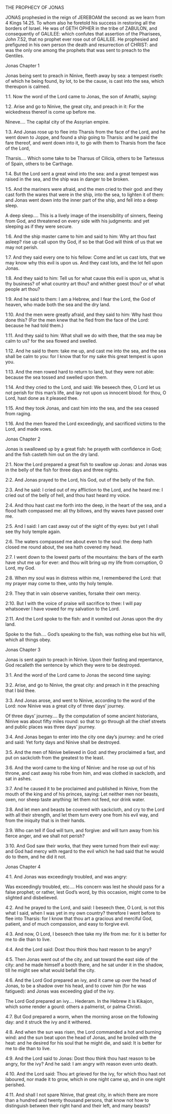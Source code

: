 THE PROPHECY OF JONAS


JONAS prophesied in the reign of JEREBOAM the second: as we learn from
4 Kings 14.25. To whom also he foretold his success in restoring all
the borders of Israel. He was of GETH OPHER in the tribe of ZABULON,
and consequently of GALILEE: which confutes that assertion of the
Pharisees, John 7.52, that no prophet ever rose out of GALILEE. He
prophesied and prefigured in his own person the death and resurrection
of CHRIST: and was the only one among the prophets that was sent to
preach to the Gentiles.


Jonas Chapter 1

Jonas being sent to preach in Ninive, fleeth away by sea: a tempest
riseth: of which he being found, by lot, to be the cause, is cast into
the sea, which thereupon is calmed.

1:1. Now the word of the Lord came to Jonas, the son of Amathi, saying:

1:2. Arise and go to Ninive, the great city, and preach in it: For the
wickedness thereof is come up before me.

Nineve.... The capital city of the Assyrian empire.

1:3. And Jonas rose up to flee into Tharsis from the face of the Lord,
and he went down to Joppe, and found a ship going to Tharsis: and he
paid the fare thereof, and went down into it, to go with them to
Tharsis from the face of the Lord,

Tharsis.... Which some take to be Tharsus of Cilicia, others to be
Tartessus of Spain, others to be Carthage.

1:4. But the Lord sent a great wind into the sea: and a great tempest
was raised in the sea, and the ship was in danger to be broken.

1:5. And the mariners were afraid, and the men cried to their god: and
they cast forth the wares that were in the ship, into the sea, to
lighten it of them: and Jonas went down into the inner part of the
ship, and fell into a deep sleep.

A deep sleep.... This is a lively image of the insensibility of
sinners, fleeing from God, and threatened on every side with his
judgments: and yet sleeping as if they were secure.

1:6. And the ship master came to him and said to him: Why art thou fast
asleep? rise up call upon thy God, if so be that God will think of us
that we may not perish.

1:7. And they said every one to his fellow: Come and let us cast lots,
that we may know why this evil is upon us. And they cast lots, and the
lot fell upon Jonas.

1:8. And they said to him: Tell us for what cause this evil is upon us,
what is thy business? of what country art thou? and whither goest thou?
or of what people art thou?

1:9. And he said to them: I am a Hebrew, and I fear the Lord, the God
of heaven, who made both the sea and the dry land.

1:10. And the men were greatly afraid, and they said to him: Why hast
thou done this? (For the men knew that he fled from the face of the
Lord: because he had told them.)

1:11. And they said to him: What shall we do with thee, that the sea
may be calm to us? for the sea flowed and swelled.

1:12. And he said to them: take me up, and cast me into the sea, and
the sea shall be calm to you: for I know that for my sake this great
tempest is upon you.

1:13. And the men rowed hard to return to land, but they were not able:
because the sea tossed and swelled upon them.

1:14. And they cried to the Lord, and said: We beseech thee, O Lord let
us not perish for this man’s life, and lay not upon us innocent blood:
for thou, O Lord, hast done as it pleased thee.

1:15. And they took Jonas, and cast him into the sea, and the sea
ceased from raging.

1:16. And the men feared the Lord exceedingly, and sacrificed victims
to the Lord, and made vows.


Jonas Chapter 2

Jonas is swallowed up by a great fish: he prayeth with confidence in
God; and the fish casteth him out on the dry land.

2:1. Now the Lord prepared a great fish to swallow up Jonas: and Jonas
was in the belly of the fish for three days and three nights.

2:2. And Jonas prayed to the Lord, his God, out of the belly of the
fish.

2:3. And he said: I cried out of my affliction to the Lord, and he
heard me: I cried out of the belly of hell, and thou hast heard my
voice.

2:4. And thou hast cast me forth into the deep, in the heart of the
sea, and a flood hath compassed me: all thy billows, and thy waves have
passed over me.

2:5. And I said: I am cast away out of the sight of thy eyes: but yet I
shall see thy holy temple again.

2:6. The waters compassed me about even to the soul: the deep hath
closed me round about, the sea hath covered my head.

2:7. I went down to the lowest parts of the mountains: the bars of the
earth have shut me up for ever: and thou wilt bring up my life from
corruption, O Lord, my God.

2:8. When my soul was in distress within me, I remembered the Lord:
that my prayer may come to thee, unto thy holy temple.

2:9. They that in vain observe vanities, forsake their own mercy.

2:10. But I with the voice of praise will sacrifice to thee: I will pay
whatsoever I have vowed for my salvation to the Lord.

2:11. And the Lord spoke to the fish: and it vomited out Jonas upon the
dry land.

Spoke to the fish.... God’s speaking to the fish, was nothing else but
his will, which all things obey.


Jonas Chapter 3

Jonas is sent again to preach in Ninive. Upon their fasting and
repentance, God recalleth the sentence by which they were to be
destroyed.

3:1. And the word of the Lord came to Jonas the second time saying:

3:2. Arise, and go to Ninive, the great city: and preach in it the
preaching that I bid thee.

3:3. And Jonas arose, and went to Ninive, according to the word of the
Lord: now Ninive was a great city of three days’ journey.

Of three days’ journey.... By the computation of some ancient
historians, Ninive was about fifty miles round: so that to go through
all the chief streets and public places was three days’ journey.

3:4. And Jonas began to enter into the city one day’s journey: and he
cried and said: Yet forty days and Ninive shall be destroyed.

3:5. And the men of Ninive believed in God: and they proclaimed a fast,
and put on sackcloth from the greatest to the least.

3:6. And the word came to the king of Ninive: and he rose up out of his
throne, and cast away his robe from him, and was clothed in sackcloth,
and sat in ashes.

3:7. And he caused it to be proclaimed and published in Ninive, from
the mouth of the king and of his princes, saying: Let neither men nor
beasts, oxen, nor sheep taste anything: let them not feed, nor drink
water.

3:8. And let men and beasts be covered with sackcloth, and cry to the
Lord with all their strength, and let them turn every one from his evil
way, and from the iniquity that is in their hands.

3:9. Who can tell if God will turn, and forgive: and will turn away
from his fierce anger, and we shall not perish?

3:10. And God saw their works, that they were turned from their evil
way: and God had mercy with regard to the evil which he had said that
he would do to them, and he did it not.


Jonas Chapter 4

4:1. And Jonas was exceedingly troubled, and was angry:

Was exceedingly troubled, etc.... His concern was lest he should pass
for a false prophet; or rather, lest God’s word, by this occasion,
might come to be slighted and disbelieved.

4:2. And he prayed to the Lord, and said: I beseech thee, O Lord, is
not this what I said, when I was yet in my own country? therefore I
went before to flee into Tharsis: for I know that thou art a gracious
and merciful God, patient, and of much compassion, and easy to forgive
evil.

4:3. And now, O Lord, I beseech thee take my life from me: for it is
better for me to die than to live.

4:4. And the Lord said: Dost thou think thou hast reason to be angry?

4:5. Then Jonas went out of the city, and sat toward the east side of
the city: and he made himself a booth there, and he sat under it in the
shadow, till he might see what would befall the city.

4:6. And the Lord God prepared an ivy, and it came up over the head of
Jonas, to be a shadow over his head, and to cover him (for he was
fatigued): and Jonas was exceeding glad of the ivy.

The Lord God prepared an ivy.... Hederam. In the Hebrew it is Kikajon,
which some render a gourd: others a palmerist, or palma Christi.

4:7. But God prepared a worm, when the morning arose on the following
day: and it struck the ivy and it withered.

4:8. And when the sun was risen, the Lord commanded a hot and burning
wind: and the sun beat upon the head of Jonas, and he broiled with the
heat: and he desired for his soul that he might die, and said: It is
better for me to die than to live.

4:9. And the Lord said to Jonas: Dost thou think thou hast reason to be
angry, for the ivy? And he said: I am angry with reason even unto
death.

4:10. And the Lord said: Thou art grieved for the ivy, for which thou
hast not laboured, nor made it to grow, which in one night came up, and
in one night perished.

4:11. And shall I not spare Ninive, that great city, in which there are
more than a hundred and twenty thousand persons, that know not how to
distinguish between their right hand and their left, and many beasts?
